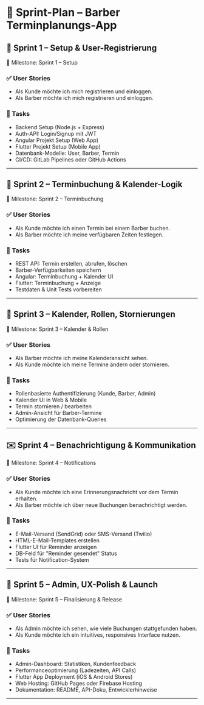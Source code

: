 # 🧠 Sprint-Plan – Barber Terminplanungs-App

## 🚀 Sprint 1 – Setup & User-Registrierung
📌 Milestone: Sprint 1 – Setup

### ✅ User Stories
- Als Kunde möchte ich mich registrieren und einloggen.
- Als Barber möchte ich mich registrieren und einloggen.

### 🔧 Tasks
- Backend Setup (Node.js + Express)
- Auth-API: Login/Signup mit JWT
- Angular Projekt Setup (Web App)
- Flutter Projekt Setup (Mobile App)
- Datenbank-Modelle: User, Barber, Termin
- CI/CD: GitLab Pipelines oder GitHub Actions

---

## 📅 Sprint 2 – Terminbuchung & Kalender-Logik
📌 Milestone: Sprint 2 – Terminbuchung

### ✅ User Stories
- Als Kunde möchte ich einen Termin bei einem Barber buchen.
- Als Barber möchte ich meine verfügbaren Zeiten festlegen.

### 🔧 Tasks
- REST API: Termin erstellen, abrufen, löschen
- Barber-Verfügbarkeiten speichern
- Angular: Terminbuchung + Kalender UI
- Flutter: Terminbuchung + Anzeige
- Testdaten & Unit Tests vorbereiten

---

## 📆 Sprint 3 – Kalender, Rollen, Stornierungen
📌 Milestone: Sprint 3 – Kalender & Rollen

### ✅ User Stories
- Als Barber möchte ich meine Kalenderansicht sehen.
- Als Kunde möchte ich meine Termine ändern oder stornieren.

### 🔧 Tasks
- Rollenbasierte Authentifizierung (Kunde, Barber, Admin)
- Kalender UI in Web & Mobile
- Termin stornieren / bearbeiten
- Admin-Ansicht für Barber-Termine
- Optimierung der Datenbank-Queries

---

## ✉️ Sprint 4 – Benachrichtigung & Kommunikation
📌 Milestone: Sprint 4 – Notifications

### ✅ User Stories
- Als Kunde möchte ich eine Erinnerungsnachricht vor dem Termin erhalten.
- Als Barber möchte ich über neue Buchungen benachrichtigt werden.

### 🔧 Tasks
- E-Mail-Versand (SendGrid) oder SMS-Versand (Twilio)
- HTML-E-Mail-Templates erstellen
- Flutter UI für Reminder anzeigen
- DB-Feld für "Reminder gesendet" Status
- Tests für Notification-System

---

## 🎉 Sprint 5 – Admin, UX-Polish & Launch
📌 Milestone: Sprint 5 – Finalisierung & Release

### ✅ User Stories
- Als Admin möchte ich sehen, wie viele Buchungen stattgefunden haben.
- Als Kunde möchte ich ein intuitives, responsives Interface nutzen.

### 🔧 Tasks
- Admin-Dashboard: Statistiken, Kundenfeedback
- Performanceoptimierung (Ladezeiten, API Calls)
- Flutter App Deployment (iOS & Android Stores)
- Web Hosting: GitHub Pages oder Firebase Hosting
- Dokumentation: README, API-Doku, Entwicklerhinweise

---